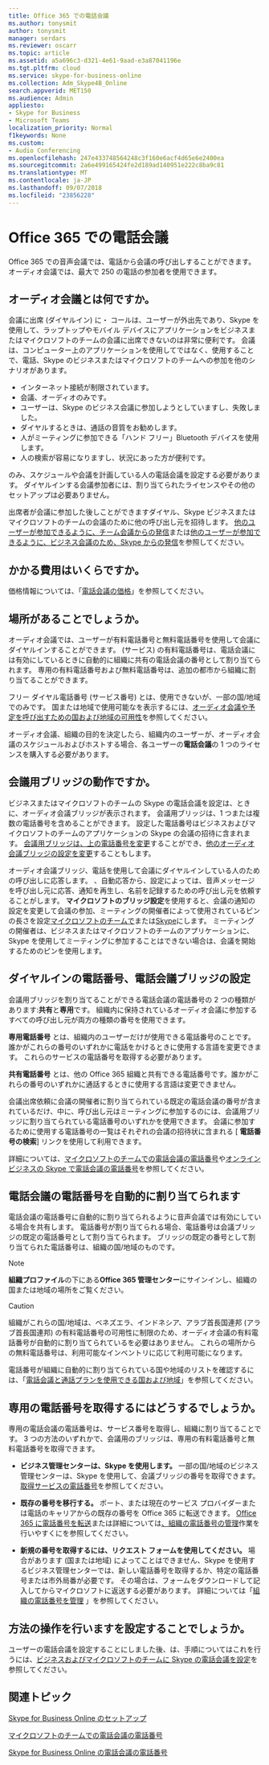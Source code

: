 ```yaml
---
title: Office 365 での電話会議
ms.author: tonysmit
author: tonysmit
manager: serdars
ms.reviewer: oscarr
ms.topic: article
ms.assetid: a5a696c3-d321-4e61-9aad-e3a87041196e
ms.tgt.pltfrm: cloud
ms.service: skype-for-business-online
ms.collection: Adm_Skype4B_Online
search.appverid: MET150
ms.audience: Admin
appliesto:
- Skype for Business
- Microsoft Teams
localization_priority: Normal
f1keywords: None
ms.custom:
- Audio Conferencing
ms.openlocfilehash: 247e433748564248c3f160e6acf4d65e6e2400ea
ms.sourcegitcommit: 2a6e499165424fe2d189ad140951e222c8ba9c81
ms.translationtype: MT
ms.contentlocale: ja-JP
ms.lasthandoff: 09/07/2018
ms.locfileid: "23856228"
---
```

# <a name="audio-conferencing-in-office-365"></a>Office 365 での電話会議
Office 365 での音声会議では、電話から会議の呼び出しすることができます。 オーディオ会議では、最大で 250 の電話の参加者を使用できます。

## <a name="what-is-audio-conferencing"></a>オーディオ会議とは何ですか。
会議に出席 (ダイヤルイン) に・ コールは、ユーザーが外出先であり、Skype を使用して、ラップトップやモバイル デバイスにアプリケーションをビジネスまたはマイクロソフトのチームの会議に出席できないのは非常に便利です。 会議は、コンピューター上のアプリケーションを使用してではなく、使用することで、電話、Skype のビジネスまたはマイクロソフトのチームへの参加を他のシナリオがあります。
  
- インターネット接続が制限されています。
- 会議、オーディオのみです。
- ユーザーは、Skype のビジネス会議に参加しようとしていますし、失敗しました。
- ダイヤルするときは、通話の音質をお勧めします。
- 人がミーティングに参加できる「ハンド フリー」Bluetooth デバイスを使用します。
- 人の検索が容易になりますし、状況にあった方が便利です。

のみ、スケジュールや会議を計画している人の電話会議を設定する必要があります。 ダイヤルインする会議参加者には、割り当てられたライセンスやその他のセットアップは必要ありません。

出席者が会議に参加した後しことができますダイヤル、Skype ビジネスまたはマイクロソフトのチームの会議のために他の呼び出し元を招待します。 [他のユーザーが参加できるように、チーム会議からの発信](dialing-out-from-a-teams-meeting-so-other-people-can-join-it.md)または[他のユーザーが参加できるように、ビジネス会議のため、Skype からの発信](/SkypeForBusiness/audio-conferencing-in-office-365/dialing-out-from-a-meeting-so-other-people-can-join-it)を参照してください。

## <a name="what-does-it-cost"></a>かかる費用はいくらですか。
価格情報については、「[電話会議の価格](https://products.office.com/skype-for-business/audio-conferencing#Requirements)」を参照してください。

## <a name="where-is-it-available"></a>場所があることでしょうか。
オーディオ会議では、ユーザーが有料電話番号と無料電話番号を使用して会議にダイヤルインすることができます。 (サービス) の有料電話番号は、電話会議には有効にしているときに自動的に組織に共有の電話会議の番号として割り当てられます。 専用の有料電話番号および無料電話番号は、追加の都市から組織に割り当てることができます。

フリー ダイヤル電話番号 (サービス番号) とは、使用できないが、一部の国/地域でのみです。 国または地域で使用可能なを表示するには、[オーディオ会議や予定を呼び出すための国および地域の可用性](country-and-region-availability-for-audio-conferencing-and-calling-plans/country-and-region-availability-for-audio-conferencing-and-calling-plans.md)を参照してください。

オーディオ会議、組織の目的を決定したら、組織内のユーザーが、オーディオ会議のスケジュールおよびホストする場合、各ユーザーの**電話会議**の 1 つのライセンスを購入する必要があります。

## <a name="how-do-conferencing-bridges-work"></a>会議用ブリッジの動作ですか。
ビジネスまたはマイクロソフトのチームの Skype の電話会議を設定は、ときに、オーディオ会議ブリッジが表示されます。 会議用ブリッジは、1 つまたは複数の電話番号を含めることができます。 設定した電話番号はビジネスおよびマイクロソフトのチームのアプリケーションの Skype の会議の招待に含まれます。 [会議用ブリッジは、上の電話番号を変更](change-the-phone-numbers-on-your-audio-conferencing-bridge.md)することができ、[他のオーディオ会議ブリッジの設定を変更](change-the-settings-for-an-audio-conferencing-bridge.md)することもします。 
  
オーディオ会議ブリッジ、電話を使用して会議にダイヤルインしている人のための呼び出しに応答します。 、自動応答から、設定によっては、音声メッセージを呼び出し元に応答、通知を再生し、名前を記録するための呼び出し元を依頼することがします。 **マイクロソフトのブリッジ設定**を使用すると、会議の通知の設定を変更して会議の参加、ミーティングの開催者によって使用されているピンの長さを設定[マイクロソフトのチームで](set-the-pin-length-for-audio-conferencing-meetings-in-teams.md)または[Skype](/SkypeForBusiness/audio-conferencing-in-office-365/set-the-pin-length-for-audio-conferencing-meetings)にします。 ミーティングの開催者は、ビジネスまたはマイクロソフトのチームのアプリケーションに、Skype を使用してミーティングに参加することはできない場合は、会議を開始するためのピンを使用します。

## <a name="dial-in-phone-numbers-set-on-an-audio-conferencing-bridge"></a>ダイヤルインの電話番号、電話会議ブリッジの設定
会議用ブリッジを割り当てることができる電話会議の電話番号の 2 つの種類があります:**共有**と**専用**です。 組織内に保持されているオーディオ会議に参加するすべての呼び出し元が両方の種類の番号を使用できます。
  
 **専用電話番号** とは、組織内のユーザーだけが使用できる電話番号のことです。 誰かがこれらの番号のいずれかに電話をかけるときに使用する言語を変更できます。 これらのサービスの電話番号を取得する必要があります。
  
 **共有電話番号** とは、他の Office 365 組織と共有できる電話番号です。誰かがこれらの番号のいずれかに通話するときに使用する言語は変更できません。
  
会議出席依頼に会議の開催者に割り当てられている既定の電話会議の番号が含まれているだけ、中に、呼び出し元はミーティングに参加するのには、会議用ブリッジに割り当てられている電話番号のいずれかを使用できます。 会議に参加するために使用する電話番号の一覧はそれぞれの会議の招待状に含まれる [ **電話番号の検索**] リンクを使用して利用できます。

詳細については、[マイクロソフトのチームでの電話会議の電話番号](phone-numbers-for-audio-conferencing-in-teams.md)や[オンライン ビジネスの Skype で電話会議の電話番号](/SkypeForBusiness/audio-conferencing-in-office-365/phone-numbers-for-audio-conferencing)を参照してください。
  
## <a name="automatically-assigned-audio-conferencing-phone-numbers"></a>電話会議の電話番号を自動的に割り当てられます
電話会議の電話番号に自動的に割り当てられるように音声会議では有効にしている場合を共有します。 電話番号が割り当てられる場合、電話番号は会議ブリッジの既定の電話番号として割り当てられます。 ブリッジの既定の番号として割り当てられた電話番号は、組織の国/地域のものです。
  
> [!NOTE]
> **組織プロファイル**の下にある**Office 365 管理センター**にサインインし、組織の国または地域の場所をご覧ください。 
  
> [!CAUTION]
> 組織がこれらの国/地域は、ベネズエラ、インドネシア、アラブ首長国連邦 (アラブ首長国連邦) の有料電話番号の可用性に制限のため、オーディオ会議の有料電話番号が自動的に割り当てられているを必要はありません。 これらの場所からの無料電話番号は、利用可能なインベントリに応じて利用可能になります。 
  
電話番号が組織に自動的に割り当てられている国や地域のリストを確認するには、「[電話会議と通話プランを使用できる国および地域](country-and-region-availability-for-audio-conferencing-and-calling-plans/country-and-region-availability-for-audio-conferencing-and-calling-plans.md)」を参照してください。
  
## <a name="how-do-you-get-dedicated-phone-numbers"></a>専用の電話番号を取得するにはどうするでしょうか。
専用の電話会議の電話番号は、サービス番号を取得し、組織に割り当てることです。 3 つの方法のいずれかで、会議用のブリッジは、専用の有料電話番号と無料電話番号を取得できます。

- **ビジネス管理センターは、Skype を使用します。** 一部の国/地域のビジネス管理センターは、Skype を使用して、会議ブリッジの番号を取得できます。 [取得サービスの電話番号](/SkypeForBusiness/what-is-phone-system-in-office-365/getting-service-phone-numbers)を参照してください。
    
- **既存の番号を移行する。** ポート、または現在のサービス プロバイダーまたは電話のキャリアからの既存の番号を Office 365 に転送できます。 [Office 365 に電話番号を転送](transfer-phone-numbers-to-office-365.md)または詳細については[、組織の電話番号の管理](manage-phone-numbers-for-your-organization/manage-phone-numbers-for-your-organization.md)作業を行いやすくにを参照してください。  
  
- **新規の番号を取得するには、リクエスト フォームを使用してください。** 場合があります (国または地域) によってことはできません、Skype を使用するビジネス管理センターでは、新しい電話番号を取得するか、特定の電話番号または市外局番が必要です。 その場合は、フォームをダウンロードして記入してからマイクロソフトに返送する必要があります。 詳細については「[組織の電話番号を管理](manage-phone-numbers-for-your-organization/manage-phone-numbers-for-your-organization.md) 」を参照してください。

## <a name="how-do-you-set-it-up"></a>方法の操作を行いますを設定することでしょうか。
ユーザーの電話会議を設定することにしました後、は、手順についてはこれを行うには、[ビジネスおよびマイクロソフトのチームに Skype の電話会議を設定](/SkypeForBusiness/audio-conferencing-in-office-365/set-up-audio-conferencing)を参照してください。

## <a name="related-topics"></a>関連トピック

[Skype for Business Online のセットアップ](/SkypeForBusiness/set-up-skype-for-business-online/set-up-skype-for-business-online)
  
[マイクロソフトのチームでの電話会議の電話番号](phone-numbers-for-audio-conferencing-in-teams.md) 

[Skype for Business Online の電話会議の電話番号](/SkypeForBusiness/audio-conferencing-in-office-365/phone-numbers-for-audio-conferencing)